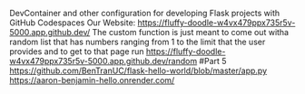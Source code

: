 DevContainer and other configuration for developing Flask projects
with GitHub Codespaces
Our Website: https://fluffy-doodle-w4vx479ppx735r5v-5000.app.github.dev/
The custom function is just meant to come out witha random list that has numbers ranging from 1 to the limit that the user provides and to get to that page run https://fluffy-doodle-w4vx479ppx735r5v-5000.app.github.dev/random
#Part 5
https://github.com/BenTranUC/flask-hello-world/blob/master/app.py
https://aaron-benjamin-hello.onrender.com/